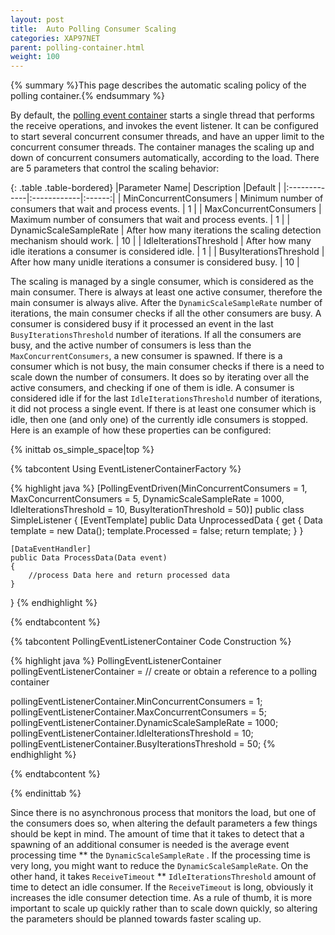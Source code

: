 ```yaml
---
layout: post
title:  Auto Polling Consumer Scaling
categories: XAP97NET
parent: polling-container.html
weight: 100
---
```




{% summary %}This page describes the automatic scaling policy of the polling container.{% endsummary %}

By default, the [polling event container](./polling-container.html) starts a single thread that performs the receive operations, and invokes the event listener. It can be configured to start several concurrent consumer threads, and have an upper limit to the concurrent consumer threads. The container manages the scaling up and down of concurrent consumers automatically, according to the load.
There are 5 parameters that control the scaling behavior:

{: .table .table-bordered}
|Parameter Name| Description |Default |
|:-------------|:------------|:------:|
| MinConcurrentConsumers  | Minimum number of consumers that wait and process events. | 1 |
| MaxConcurrentConsumers  | Maximum number of consumers that wait and process events. | 1 |
| DynamicScaleSampleRate  | After how many iterations the scaling detection mechanism should work. | 10 |
| IdleIterationsThreshold | After how many idle iterations a consumer is considered idle. | 1 |
| BusyIterationsThreshold | After how many unidle iterations a consumer is considered busy. | 10 |

The scaling is managed by a single consumer, which is considered as the main consumer. There is always at least one active consumer, therefore the main consumer is always alive. After the `DynamicScaleSampleRate` number of iterations, the main consumer checks if all the other consumers are busy. A consumer is considered busy if it processed an event in the last `BusyIterationsThreshold` number of iterations. If all the consumers are busy, and the active number of consumers is less than the `MaxConcurrentConsumers`, a new consumer is spawned. If there is a consumer which is not busy, the main consumer checks if there is a need to scale down the number of consumers. It does so by iterating over all the active consumers, and checking if one of them is idle. A consumer is considered idle if for the last `IdleIterationsThreshold` number of iterations, it did not process a single event. If there is at least one consumer which is idle, then one (and only one) of the currently idle consumers is stopped.
Here is an example of how these properties can be configured:

{% inittab os_simple_space|top %}

{% tabcontent Using EventListenerContainerFactory %}

{% highlight java %}
[PollingEventDriven(MinConcurrentConsumers = 1, MaxConcurrentConsumers = 5, DynamicScaleSampleRate = 1000, IdleIterationsThreshold = 10, BusyIterationThreshold = 50)]
public class SimpleListener
{
    [EventTemplate]
    public Data UnprocessedData
    {
        get
        {
            Data template = new Data();
            template.Processed = false;
            return template;
        }
    }

    [DataEventHandler]
    public Data ProcessData(Data event)
    {
        //process Data here and return processed data
    }
}
{% endhighlight %}

{% endtabcontent %}

{% tabcontent PollingEventListenerContainer Code Construction %}

{% highlight java %}
PollingEventListenerContainer<Data> pollingEventListenerContainer = // create or obtain a reference to a polling container

pollingEventListenerContainer.MinConcurrentConsumers = 1;
pollingEventListenerContainer.MaxConcurrentConsumers = 5;
pollingEventListenerContainer.DynamicScaleSampleRate = 1000;
pollingEventListenerContainer.IdleIterationsThreshold = 10;
pollingEventListenerContainer.BusyIterationsThreshold = 50;
{% endhighlight %}

{% endtabcontent %}

{% endinittab %}

Since there is no asynchronous process that monitors the load, but one of the consumers does so, when altering the default parameters a few things should be kept in mind. The amount of time that it takes to detect that a spawning of an additional consumer is needed is the average event processing time ** the `DynamicScaleSampleRate` . If the processing time is very long, you might want to reduce the `DynamicScaleSampleRate`. On the other hand, it takes `ReceiveTimeout` ** `IdleIterationsThreshold` amount of time to detect an idle consumer. If the `ReceiveTimeout` is long, obviously it increases the idle consumer detection time. As a rule of thumb, it is more important to scale up quickly rather than to scale down quickly, so altering the parameters should be planned towards faster scaling up.
